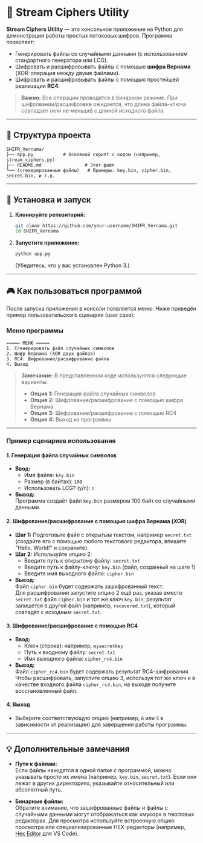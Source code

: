 
# 🔐 Stream Ciphers Utility

**Stream Ciphers Utility** — это консольное приложение на Python для демонстрации работы простых потоковых шифров. Программа позволяет:

- Генерировать файлы со случайными данными (с использованием стандартного генератора или LCG).
- Шифровать и расшифровывать файлы с помощью **шифра Вернама** (XOR-операция между двумя файлами).
- Шифровать и расшифровывать файлы с помощью простейшей реализации **RC4**.

> **Важно:** Все операции проводятся в бинарном режиме. При шифровании/расшифровке ожидается, что длина файла-ключа совпадает (или не меньше) с длиной исходного файла.

---

## 📂 Структура проекта

```
SHIFR_Vernama/
├── app.py           # Основной скрипт с кодом (например, stream_ciphers.py)
├── README.md                # Этот файл
└── (сгенерированные файлы)   # Примеры: key.bin, cipher.bin, secret.bin, и т.д.
```

---

## 🚀 Установка и запуск

1. **Клонируйте репозиторий:**
   ```bash
   git clone https://github.com/your-username/SHIFR_Vernama.git
   cd SHIFR_Vernama
   ```

2. **Запустите приложение:**
   ```bash
   python app.py
   ```
   (Убедитесь, что у вас установлен Python 3.)

---

## 🎮 Как пользоваться программой

После запуска приложения в консоли появляется меню. Ниже приведён пример пользовательского сценария (user case):

### Меню программы

```
===== МЕНЮ =====
1. Сгенерировать файл случайных символов
2. Шифр Вернама (XOR двух файлов)
3. RC4: Шифрование/расшифрование файла
4. Выход
```

> **Замечание:** В представленном коде используются следующие варианты:
> - **Опция 1:** Генерация файла случайных символов  
> - **Опция 2:** Шифрование/расшифрование с помощью шифра Вернама  
> - **Опция 3:** Шифрование/расшифрование с помощью RC4  
> - **Опция 4:** Выход из программы  

---

### Пример сценариев использования

#### 1. Генерация файла случайных символов
- **Ввод:**  
  - Имя файла: `key.bin`
  - Размер (в байтах): `100`
  - Использовать LCG? (y/n): `n`
- **Вывод:**  
  Программа создаёт файл `key.bin` размером 100 байт со случайными данными.

#### 2. Шифрование/расшифрование с помощью шифра Вернама (XOR)
- **Шаг 1:** Подготовьте файл с открытым текстом, например `secret.txt` (создайте его с помощью любого текстового редактора, впишите "Hello, World!" и сохраните).
- **Шаг 2:** Используйте опцию 2:
  - Введите путь к открытому файлу: `secret.txt`
  - Введите путь к файлу-ключу: `key.bin` (файл, созданный на шаге 1)
  - Введите имя выходного файла: `cipher.bin`
- **Вывод:**  
  Файл `cipher.bin` будет содержать зашифрованный текст.  
  Для расшифрования запустите опцию 2 ещё раз, указав вместо `secret.txt` файл `cipher.bin` и тот же ключ `key.bin`; результат запишется в другой файл (например, `recovered.txt`), который совпадёт с исходным `secret.txt`.

#### 3. Шифрование/расшифрование с помощью RC4
- **Ввод:**  
  - Ключ (строка): например, `mysecretkey`
  - Путь к входному файлу: `secret.txt`
  - Имя выходного файла: `cipher_rc4.bin`
- **Вывод:**  
  Файл `cipher_rc4.bin` будет содержать результат RC4-шифрования.  
  Чтобы расшифровать, запустите опцию 3, используя тот же ключ и в качестве входного файла `cipher_rc4.bin`; на выходе получите восстановленный файл.

#### 4. Выход
- Выберите соответствующую опцию (например, `6` или `5` в зависимости от реализации) для завершения работы программы.

---

## 💡 Дополнительные замечания

- **Пути к файлам:**  
  Если файлы находятся в одной папке с программой, можно указывать просто их имена (например, `key.bin`, `secret.txt`). Если они лежат в других директориях, указывайте относительный или абсолютный путь.

- **Бинарные файлы:**  
  Обратите внимание, что зашифрованные файлы и файлы с случайными данными могут отображаться как «мусор» в текстовых редакторах. Для просмотра используйте встроенную опцию просмотра или специализированные HEX-редакторы (например, [Hex Editor](https://marketplace.visualstudio.com/items?itemName=ms-vscode.hexeditor) для VS Code).


